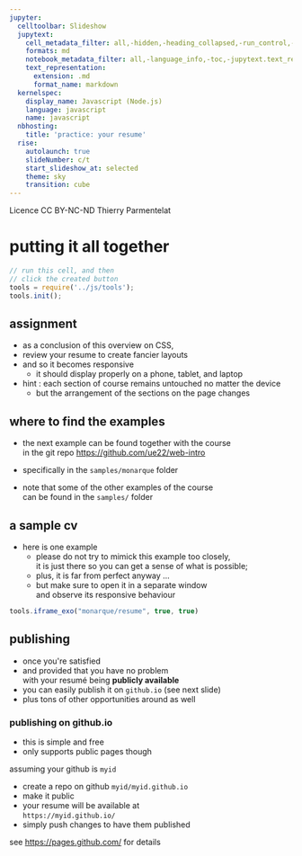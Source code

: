 ```yaml
---
jupyter:
  celltoolbar: Slideshow
  jupytext:
    cell_metadata_filter: all,-hidden,-heading_collapsed,-run_control,-trusted
    formats: md
    notebook_metadata_filter: all,-language_info,-toc,-jupytext.text_representation.jupytext_version,-jupytext.text_representation.format_version
    text_representation:
      extension: .md
      format_name: markdown
  kernelspec:
    display_name: Javascript (Node.js)
    language: javascript
    name: javascript
  nbhosting:
    title: 'practice: your resume'
  rise:
    autolaunch: true
    slideNumber: c/t
    start_slideshow_at: selected
    theme: sky
    transition: cube
---
```


<div class="licence">
<span>Licence CC BY-NC-ND</span>
<span>Thierry Parmentelat</span>
</div>

<!-- #region slideshow={"slide_type": ""} -->
# putting it all together
<!-- #endregion -->

```javascript
// run this cell, and then 
// click the created button
tools = require('../js/tools');
tools.init();
```

<!-- #region slideshow={"slide_type": "slide"} -->
## assignment
<!-- #endregion -->

* as a conclusion of this overview on CSS, 
* review your resume to create fancier layouts 
* and so it becomes responsive
  * it should display properly on a phone, tablet, and laptop
* hint : each section of course remains untouched no matter the device
  * but the arrangement of the sections on the page changes

<!-- #region slideshow={"slide_type": "slide"} -->
## where to find the examples

* the next example can be found together with the course   
  in the git repo
  https://github.com/ue22/web-intro

* specifically in the `samples/monarque` folder

* note that some of the other examples of the course  
  can be found in the `samples/` folder
<!-- #endregion -->

<!-- #region slideshow={"slide_type": "slide"} -->
## a sample cv

* here is one example
  * please do not try to mimick this example too closely,  
    it is just there so you can get a sense of what is possible; 
  * plus, it is far from perfect anyway ...
  * but make sure to open it in a separate window  
    and observe its responsive behaviour
<!-- #endregion -->

```javascript hide_input=true slideshow={"slide_type": "slide"}
tools.iframe_exo("monarque/resume", true, true)
```

<!-- #region slideshow={"slide_type": "slide"} -->
## publishing

* once you're satisfied
* and provided that you have no problem  
  with your resumé being **publicly available**
* you can easily publish it on `github.io` (see next slide)
* plus tons of other opportunities around as well
<!-- #endregion -->

<!-- #region slideshow={"slide_type": ""} -->
### publishing on github.io

* this is simple and free
* only supports public pages though

assuming your github is `myid`
* create a repo on github `myid/myid.github.io`
* make it public
* your resume will be available at  
  `https://myid.github.io/`
* simply push changes to have them published

see <https://pages.github.com/> for details
<!-- #endregion -->
